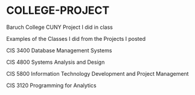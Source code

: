 # COLLEGE-PROJECT
Baruch College CUNY Project I did in class

Examples of the Classes I did from the Projects I posted 

CIS 3400	Database Management Systems	

CIS 4800	Systems Analysis and Design	

CIS 5800	Information Technology Development and Project Management

CIS 3120 Programming for Analytics
